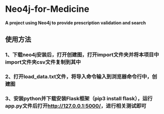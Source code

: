# Neo4j-for-Medicine
**A project using Neo4j to provide prescription validation and search**
 
## 使用方法

### 1、下载neo4j安装后，打开创建图，打开import文件夹并将本项目中import文件夹csv文件复制到其中
### 2、打开load_data.txt文件，将导入命令输入到浏览器命令行中，创建图
### 3、安装python并下载安装Flask框架（pip3 install flask），运行app.py文件后打开<http://127.0.0.1:5000/>，进行相关测试即可

